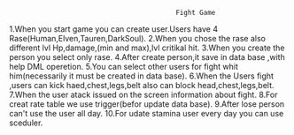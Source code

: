                                               Fight Game
                                            
1.When you start game you can create user.Users have 4 Rase(Human,Elven,Tauren,DarkSoul).
2.When you chose the rase also different lvl Hp,damage,(min and max),lvl critikal hit.
3.When you create the person you select only rase.
4.After create person,it save in data base ,with help DML operetion.
5.You can select other users for fight whit him(necessarily it must be created in data base).
6.When the Users fight ,users can kick haed,chest,legs,belt also can block head,chest,legs,belt.
7.When the user atack issued on the screen information about fight.
8.For creat rate table we use trigger(befor update data base).
9.After lose person can't use the user all day.
10.For udate stamina user every day you can use sceduler.
